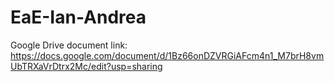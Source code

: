 # EaE-Ian-Andrea

Google Drive document link:
https://docs.google.com/document/d/1Bz66onDZVRGiAFcm4n1_M7brH8vmUbTRXaVrDtrx2Mc/edit?usp=sharing